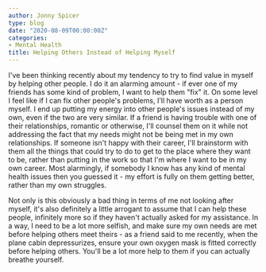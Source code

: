 ```yaml
---
author: Jonny Spicer
type: blog
date: "2020-08-09T00:00:00Z"
categories:
- Mental Health
title: Helping Others Instead of Helping Myself
---
```

I've been thinking recently about my tendency to try to find value in myself by helping other people. I do it an alarming amount - if ever one of my friends has some kind of problem,
I want to help them "fix" it. On some level I feel like if I can fix other people's problems, I'll have worth as a person myself. I end up putting my energy into other people's
issues instead of my own, even if the two are very similar. If a friend is having trouble with one of their relationships, romantic or otherwise, I'll counsel them on it while not
addressing the fact that my needs might not be being met in my own relationships. If someone isn't happy with their career, I'll brainstorm with them all the things that could
try to do to get to the place where they want to be, rather than putting in the work so that I'm where I want to be in my own career. Most alarmingly, if somebody I know has any
kind of mental health issues then you guessed it - my effort is fully on them getting better, rather than my own struggles.

Not only is this obviously a bad thing in terms of me not looking after myself, it's also definitely a little arrogant to assume that I can help these people, infinitely more so if
they haven't actually asked for my assistance. In a way, I need to be a lot more selfish, and make sure my own needs are met before helping others meet theirs - as a friend said to
me recently, when the plane cabin depressurizes, ensure your own oxygen mask is fitted correctly before helping others. You'll be a lot more help to them if you can actually breathe
yourself.
